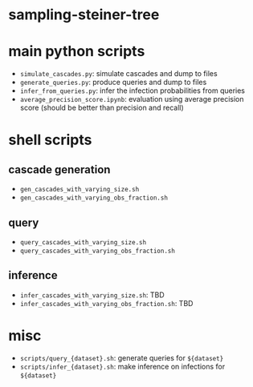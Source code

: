 # sampling-steiner-tree

# main python scripts

- `simulate_cascades.py`: simulate cascades and dump to files
- `generate_queries.py`: produce queries and dump to files
- `infer_from_queries.py`: infer the infection probabilities from queries
- `average_precision_score.ipynb`: evaluation using average precision score (should be better than precision and recall)

# shell scripts

## cascade generation

- `gen_cascades_with_varying_size.sh`
- `gen_cascades_with_varying_obs_fraction.sh`

## query

- `query_cascades_with_varying_size.sh`
- `query_cascades_with_varying_obs_fraction.sh`

## inference

- `infer_cascades_with_varying_size.sh`: TBD
- `infer_cascades_with_varying_obs_fraction.sh`: TBD

# misc

- `scripts/query_{dataset}.sh`: generate queries for `${dataset}`
- `scripts/infer_{dataset}.sh`: make inference on infections for `${dataset}`